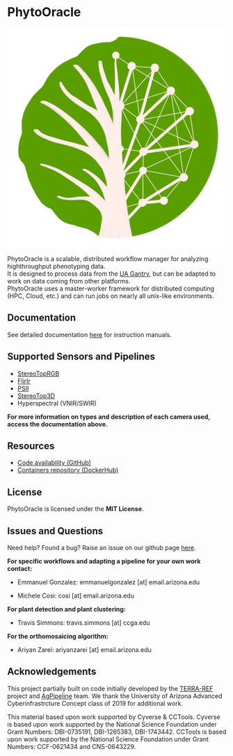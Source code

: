# PhytoOracle
![Alt text](pics/phytooracle_logo.png?raw=true "Title")

PhytoOracle is a scalable, distributed workflow manager for analyzing highthroughput phenotyping data.  
It is designed to process data from the [UA Gantry](https://uanews.arizona.edu/story/world-s-largest-robotic-field-scanner-now-place), but can be adapted to work on data coming from other platforms.  
PhytoOracle uses a master-worker framework for distributed computing (HPC, Cloud, etc.) and can run jobs on nearly all unix-like environments. 

## Documentation

See detailed documentation [here](https://phytooracle.readthedocs.io) for instruction manuals. 

## Supported Sensors and Pipelines

+ [StereoTopRGB](https://phytooracle.readthedocs.io/en/latest/4_StereoTopRGB_run.html)
+ [FlirIr](https://phytooracle.readthedocs.io/en/latest/5_FlirIr_run.html)
+ [PSII](https://phytooracle.readthedocs.io/en/latest/7_PSII_run.html)
+ [StereoTop3D](https://phytooracle.readthedocs.io/en/latest/8_3D_run.html)
+ Hyperspectral (VNIR/SWIR)

**For more information on types and description of each camera used, access the documentation above.**

## Resources

+ [Code availability (GitHub)](https://github.com/phytooracle)
+ [Containers repository (DockerHub)](https://hub.docker.com/u/phytooracle)

## License 

PhytoOracle is licensed under the **MIT License**.

## Issues and Questions

Need help? Found a bug? Raise an issue on our github page [here](https://github.com/LyonsLab/PhytoOracle/issues).

**For specific workflows and adapting a pipeline for your own work contact:**

+ Emmanuel Gonzalez: emmanuelgonzalez [at] email.arizona.edu

+ Michele Cosi: cosi [at] email.arizona.edu

**For plant detection and plant clustering:**

+ Travis Simmons: travis.simmons [at] ccga.edu

**For the orthomosaicing algorithm:**

+ Ariyan Zarei: ariyanzarei [at] email.arizona.edu

## Acknowledgements

This project partially built on code initially developed by the [TERRA-REF](https://www.terraref.org/) project and [AgPipeline](https://github.com/AgPipeline/) team. We thank the University of Arizona Advanced Cyberinfrastrcture Concept class of 2019 for additional work.

This material based upon work supported by Cyverse & CCTools. Cyverse is based upon work supported by the National Science Foundation under Grant Numbers: DBI-0735191, DBI-1265383, DBI-1743442. CCTools is based upon work supported by the National Science Foundation under Grant Numbers: CCF-0621434 and CNS-0643229. 

